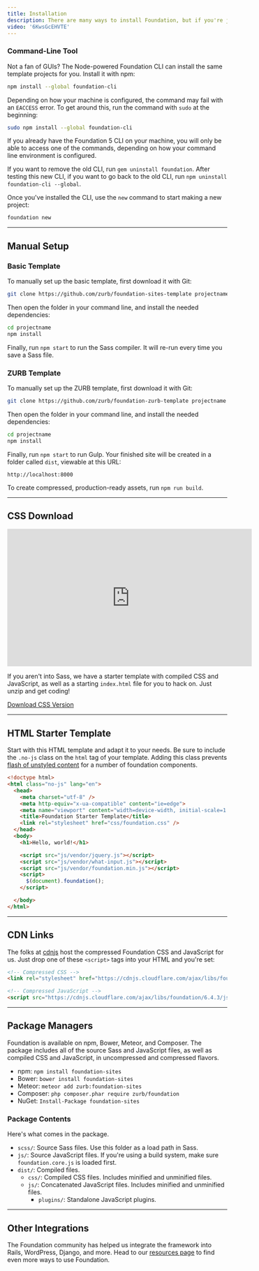 ```yaml
---
title: Installation
description: There are many ways to install Foundation, but if you're just getting started, we have a few suggestions.
video: '6KwsGcEHVTE'
---
```


### Command-Line Tool

Not a fan of GUIs? The Node-powered Foundation CLI can install the same template projects for you. Install it with npm:

```bash
npm install --global foundation-cli
```

Depending on how your machine is configured, the command may fail with an `EACCESS` error. To get around this, run the command with `sudo` at the beginning:

```bash
sudo npm install --global foundation-cli
```

<div class="callout alert">
  <p>If you already have the Foundation 5 CLI on your machine, you will only be able to access one of the commands, depending on how your command line environment is configured.</p>

  <p>If you want to remove the old CLI, run <code>gem uninstall foundation</code>. After testing this new CLI, if you want to go back to the old CLI, run <code>npm uninstall foundation-cli --global</code>.</p>
</div>

Once you've installed the CLI, use the `new` command to start making a new project:

```bash
foundation new
```

---

## Manual Setup

### Basic Template

To manually set up the basic template, first download it with Git:

```bash
git clone https://github.com/zurb/foundation-sites-template projectname
```

Then open the folder in your command line, and install the needed dependencies:

```bash
cd projectname
npm install
```

Finally, run `npm start` to run the Sass compiler. It will re-run every time you save a Sass file.

### ZURB Template

To manually set up the ZURB template, first download it with Git:

```bash
git clone https://github.com/zurb/foundation-zurb-template projectname
```

Then open the folder in your command line, and install the needed dependencies:

```bash
cd projectname
npm install
```

Finally, run `npm start` to run Gulp. Your finished site will be created in a folder called `dist`, viewable at this URL:

```
http://localhost:8000
```

To create compressed, production-ready assets, run `npm run build`.

---

## CSS Download

<div class="responsive-embed widescreen mb1">
  <iframe width="560" height="315" src="https://www.youtube.com/embed/lFrpnk0Oo_8" frameborder="0" allowfullscreen></iframe>
  <a id="docs-mobile-video-link" class="docs-mobile-video" target="_blank" href="https://youtu.be/lFrpnk0Oo_8"></a>
</div>

If you aren't into Sass, we have a starter template with compiled CSS and JavaScript, as well as a starting `index.html` file for you to hack on. Just unzip and get coding!

<a href="http://foundation.zurb.com/sites/download" class="large button">Download CSS Version</a>

---

## HTML Starter Template
Start with this HTML template and adapt it to your needs. Be sure to include the `.no-js` class on the `html` tag of your template.  Adding this class prevents [flash of unstyled content](https://en.wikipedia.org/wiki/Flash_of_unstyled_content) for a number of foundation components.

```html
<!doctype html>
<html class="no-js" lang="en">
  <head>
    <meta charset="utf-8" />
    <meta http-equiv="x-ua-compatible" content="ie=edge">
    <meta name="viewport" content="width=device-width, initial-scale=1.0" />
    <title>Foundation Starter Template</title>
    <link rel="stylesheet" href="css/foundation.css" />
  </head>
  <body>
    <h1>Hello, world!</h1>

    <script src="js/vendor/jquery.js"></script>
    <script src="js/vendor/what-input.js"></script>
    <script src="js/vendor/foundation.min.js"></script>
    <script>
      $(document).foundation();
    </script>

  </body>
</html>

```

---

## CDN Links

The folks at [cdnjs](https://cdnjs.com) host the compressed Foundation CSS and JavaScript for us. Just drop one of these `<script>` tags into your HTML and you're set:

```html
<!-- Compressed CSS -->
<link rel="stylesheet" href="https://cdnjs.cloudflare.com/ajax/libs/foundation/6.4.3/css/foundation.min.css" integrity="sha256-GSio8qamaXapM8Fq9JYdGNTvk/dgs+cMLgPeevOYEx0=" crossorigin="anonymous" />

<!-- Compressed JavaScript -->
<script src="https://cdnjs.cloudflare.com/ajax/libs/foundation/6.4.3/js/foundation.min.js" integrity="sha256-mRYlCu5EG+ouD07WxLF8v4ZAZYCA6WrmdIXyn1Bv9Vk=" crossorigin="anonymous"></script>
```

---

## Package Managers

Foundation is available on npm, Bower, Meteor, and Composer. The package includes all of the source Sass and JavaScript files, as well as compiled CSS and JavaScript, in uncompressed and compressed flavors.

- npm: `npm install foundation-sites`
- Bower: `bower install foundation-sites`
- Meteor: `meteor add zurb:foundation-sites`
- Composer: `php composer.phar require zurb/foundation`
- NuGet: `Install-Package foundation-sites`

### Package Contents

Here's what comes in the package.

- `scss/`: Source Sass files. Use this folder as a load path in Sass.
- `js/`: Source JavaScript files. If you're using a build system, make sure `foundation.core.js` is loaded first.
- `dist/`: Compiled files.
  - `css/`: Compiled CSS files. Includes minified and unminified files.
  - `js/`: Concatenated JavaScript files. Includes minified and unminified files.
    - `plugins/`: Standalone JavaScript plugins.

---

## Other Integrations

The Foundation community has helped us integrate the framework into Rails, WordPress, Django, and more. Head to our [resources page](http://foundation.zurb.com/sites/resources) to find even more ways to use Foundation.
